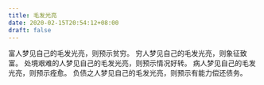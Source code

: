 ```yaml
---
title: 毛发光亮
date: 2020-02-15T20:54:12+08:00
draft: false
---
```


富人梦见自己的毛发光亮，则预示贫穷。
穷人梦见自己的毛发光亮，则象征致富。
处境艰难的人梦见自己的毛发光亮，则预示情况好转。
病人梦见自己的毛发光亮，则预示痊愈。
负债之人梦见自己的毛发光亮，则预示有能力偿还债务。
